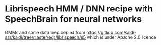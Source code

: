 # Librispeech HMM / DNN recipe with SpeechBrain for neural networks

GMMs and some data prep copied from https://github.com/kaldi-asr/kaldi/tree/master/egs/librispeech/s5 which is under Apache 2.0 licence


